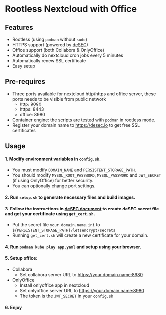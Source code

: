 # Rootless Nextcloud with Office

## Features
 - Rootless (using `podman` without `sudo`)
 - HTTPS support (powered by [deSEC](https://desec.io))
 - Office support (both Collabora & OnlyOffice)
 - Automatically do nextcloud cron jobs every 5 minutes
 - Automatically renew SSL certificate
 - Easy setup

## Pre-requires

 - Three ports available for nextcloud http/https and office server, these ports needs to be visible from public network
   - http: 8080
   - https: 8443
   - office: 8980
 - Container engine: the scripts are tested with `podman` in rootless mode.
 - Register your domain name to https://desec.io to get free SSL certificates

## Usage

 #### 1. Modify environment variables in `config.sh`.
  - You must modify `DOMAIN_NAME` and `PERSISTENT_STORAGE_PATH`.
  - You should modify `MYSQL_ROOT_PASSWORD`, `MYSQL_PASSWORD` and `JWT_SECRET` (if using OnlyOffice) for better security.
  - You can optionally change port settings.
 
 #### 2. Run `setup.sh` to generate necessary files and build images.
 
 #### 3. Follow the instructions in [deSEC document](https://pypi.org/project/certbot-dns-desec/) to create deSEC secret file and get your certificate using `get_cert.sh`.
  - Put the secret file `your.domain.name.ini` to `${PERSISTENT_STORAGE_PATH}/letsencrypt/secrets`
  - Running `get_cert.sh` will create a new certificate for your domain.
 
 #### 4. Run `podman kube play app.yaml` and setup using your browser.

 #### 5. Setup office:
   - Collabora
     - Set collabora server URL to https://your.domain.name:8980
   - OnlyOffice
     - Install onlyoffice app in nextcloud
     - Set onlyoffice server URL to https://your.domain.name:8980
     - The token is the `JWT_SECRET` in your `config.sh`

 #### 6. Enjoy
